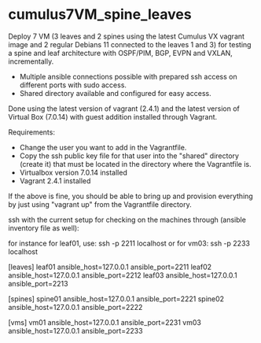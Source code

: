 # cumulus7VM_spine_leaves
Deploy 7 VM (3 leaves and 2 spines using the latest Cumulus VX vagrant image and 2 regular Debians 11 connected to the leaves 1 and 3) for testing a spine and leaf architecture with OSPF/PIM, BGP, EVPN and VXLAN, incrementally.

* Multiple ansible connections possible with prepared ssh access on different ports with sudo access.
* Shared directory available and configured for easy access.

Done using the latest version of vagrant (2.4.1) and the latest version of Virtual Box (7.0.14) with guest addition installed through Vagrant.

Requirements:

* Change the user you want to add in the Vagrantfile.
* Copy the ssh public key file for that user into the "shared" directory (create it) that must be located in the directory where the Vagrantfile is.
* Virtualbox version 7.0.14 installed
* Vagrant 2.4.1 installed

If the above is fine, you should be able to bring up and provision everything by just using "vagrant up" from the Vagrantfile directory.

ssh with the current setup for checking on the machines through (ansible inventory file as well):

for instance for leaf01, use: ssh -p 2211 localhost
or for vm03: ssh -p 2233 localhost

[leaves]
leaf01 ansible_host=127.0.0.1 ansible_port=2211
leaf02 ansible_host=127.0.0.1 ansible_port=2212
leaf03 ansible_host=127.0.0.1 ansible_port=2213

[spines]
spine01 ansible_host=127.0.0.1 ansible_port=2221
spine02 ansible_host=127.0.0.1 ansible_port=2222

[vms]
vm01 ansible_host=127.0.0.1 ansible_port=2231
vm03 ansible_host=127.0.0.1 ansible_port=2233
